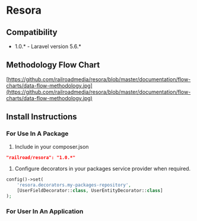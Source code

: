 # Resora
## Compatibility

- 1.0.* - Laravel version 5.6.*

## Methodology Flow Chart
[https://github.com/railroadmedia/resora/blob/master/documentation/flow-charts/data-flow-methodology.jpg](https://github.com/railroadmedia/resora/blob/master/documentation/flow-charts/data-flow-methodology.jpg)

## Install Instructions

### For Use In A Package

1. Include in your composer.json

```json
"railroad/resora": "1.0.*"
```

1. Configure decorators in your packages service provider when required.

```php
config()->set(
    'resora.decorators.my-packages-repository',
    [UserFieldDecorator::class, UserEntityDecorator::class]
);
```

### For User In An Application